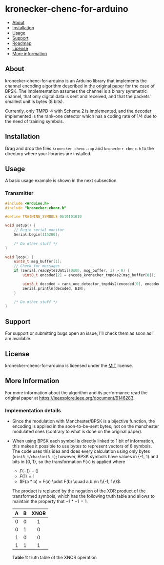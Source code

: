 # kronecker-chenc-for-arduino

- [About](#about)
- [Installation](#installation)
- [Usage](#usage)
- [Support](#support)
- [Roadmap](#roadmap)
- [License](#license)
- [More information](#more-information)

## About

kronecker-chenc-for-arduino is an Arduino library that implements the channel encoding algorithm described in [the original paper](https://ieeexplore.ieee.org/document/9146283) for the case of BPSK. The implementation assumes the channel is a binary symmetric channel, that only digital data is sent and received, and that the packets' smallest unit is bytes (8 bits).

Currently, only TMPD-4 with Scheme 2 is implemented, and the decoder implemented is the rank-one detector which has a coding rate of 1/4 due to the need of training symbols.

## Installation

Drag and drop the files `kronecker-chenc.cpp` and `kronecker-chenc.h` to the directory where your libraries are installed.

## Usage

A basic usage example is shown in the next subsection.

### Transmitter

```c++
#include <Arduino.h>
#include "kronecker-chenc.h"

#define TRAINING_SYMBOLS 0b10101010

void setup() {
    // Begin serial monitor
    Serial.begin(115200);
    
    /* Do other stuff */
}

void loop() {
    uint8_t msg_buffer[1];
    // Check for messages
    if (Serial.readBytesUntil(0x00, msg_buffer, 1) > 0) {
        uint8_t encoded[2] = encode_kronecker_tmpd4s2(msg_buffer[0]);

        uint8_t decoded = rank_one_detector_tmpd4s2(encoded[0], encoded[1], TRAINING_SYMBOLS);
        Serial.println(decoded, BIN);
    }

    /* Do other stuff */
}
```

## Support

For support or submitting bugs open an issue, I'll check them as soon as I am available.

## License

kronecker-chenc-for-arduino is licensed under the [MIT](./LICENSE) license.

## More Information

For more information about the algorithm and its performance read the original paper at https://ieeexplore.ieee.org/document/9146283.

### Implementation details 

- Since the modulation with Manchester/BPSK is a bijective function, the encoding is applied in the soon-to-be-sent bytes, not on the manchester modulated ones (contrary to what is done on the original paper).
- When using BPSK each symbol is directly linked to 1 bit of information, this makes it possible to use bytes to represent vectors of 8 symbols. The code uses this idea and does every calculation using only bytes (`uint8_t`/`char`/`int8_t`); however, BPSK symbols have values in {-1, 1} and bits in {0, 1}, so the transformation $F(•)$ is applied where

    - $F(-1) = 0$
    - $F(1)  = 1$
    - $F(a * b) = F(a) \odot F(b) \quad a,b \in \\{-1, 1\\}$.

    The product is replaced by the negation of the XOR product of the transformed symbols, which has the following truth table and allows to maintain the property that $-1 * -1 = 1$.

    | A | B | XNOR |
    | :-: | :-: | :--------: |
    | 0   | 0   | 1          |
    | 0   | 1   | 0          |
    | 1   | 0   | 0          |
    | 1   | 1   | 1          |

    **Table 1:** truth table of the XNOR operation
